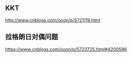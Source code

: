 ## KKT
http://www.cnblogs.com/ooon/p/5721119.html
## 拉格朗日对偶问题
https://www.cnblogs.com/ooon/p/5723725.html#4200596